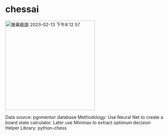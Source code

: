 # chessai
<img width="283" alt="螢幕截圖 2023-02-13 下午8 12 57" src="https://user-images.githubusercontent.com/56172862/218515228-13615dcf-9c9b-46fb-ab12-6e248bb72f1e.png">

Data source: pgnmentor database
Methodology: Use Neural Net to create a board state calculator.
             Later use Minimax to extract optimum decision
Helper Library: python-chess
